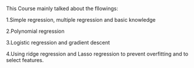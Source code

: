 This Course mainly talked about the fllowings:

1.Simple regression, multiple regression and basic knowledge

2.Polynomial regression

3.Logistic regression and gradient descent

4.Using ridge regression and Lasso regression to prevent overfitting and to select features. 
